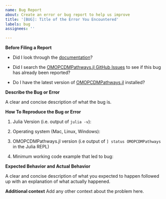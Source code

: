 ```yaml
---
name: Bug Report
about: Create an error or bug report to help us improve
title: '[BUG]: Title of the Error You Encountered'
labels: bug
assignees: ''

---
```


**Before Filing a Report**

- Did I look through the [documentation](https://juliahealth.org/OMOPCDMPathways.jl/)?

- Did I search the [OMOPCDMPathways.jl GitHub Issues](https://github.com/JuliaHealth/OMOPCDMPathways.jl/issues?q=is%3Aissue+sort%3Aupdated-desc+) to see if this bug has already been reported?

- Do I have the latest version of [OMOPCDMPathways.jl](https://github.com/JuliaHealth/OMOPCDMPathways.jl/releases) installed?

**Describe the Bug or Error**

A clear and concise description of what the bug is.

**How To Reproduce the Bug or Error**

1. Julia Version (i.e. output of `julia -v`):

2. Operating system (Mac, Linux, Windows):

3. OMOPCDMPathways.jl version (i.e output of `] status OMOPCDMPathways` in the Julia REPL)

4. Minimum working code example that led to bug:

**Expected Behavior and Actual Behavior**

A clear and concise description of what you expected to happen followed up with an explanation of what actually happened.

**Additional context**
Add any other context about the problem here.
